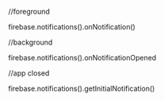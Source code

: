 //foreground

firebase.notifications().onNotification()

//background

firebase.notifications().onNotificationOpened

//app closed

firebase.notifications().getInitialNotification()
